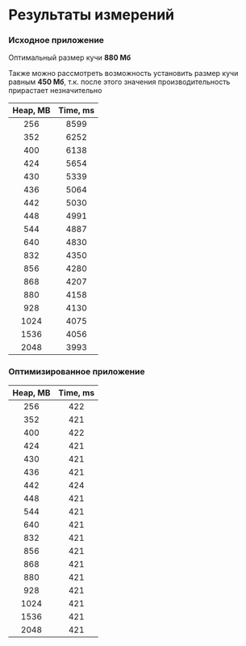 # Результаты измерений


### Исходное приложение
Оптимальный размер кучи **880 Мб**

Также можно рассмотреть возможность установить размер кучи равным **450 Мб**, т.к. после этого значения производительность
прирастает незначительно

| Heap, MB | Time, ms |
|:--------:|:--------:|
|   256    |   8599   |
|   352    |   6252   |
|   400    |   6138   |
|   424    |   5654   |
|   430    |   5339   |
|   436    |   5064   |
|   442    |   5030   |
|   448    |   4991   |
|   544    |   4887   |
|   640    |   4830   |
|   832    |   4350   |
|   856    |   4280   |
|   868    |  	4207   |
|   880    |  	4158   |
|   928    |   4130   |
|   1024   |   4075   |
|   1536   |   4056   |
|   2048   |   3993   |

### Оптимизированное приложение
| Heap, MB | Time, ms |
|:--------:|:--------:|
|   256    |   422    |
|   352    |   421    | 
|   400    |   422    |
|   424    |   421    |
|   430    |   421    |
|   436    |   421    |
|   442    |   424    |
|   448    |   421    |
|   544    |   421    |
|   640    |   421    |
|   832    |   421    |
|   856    |   421    |
|   868    |   421    |
|   880    |   421    |
|   928    |   421    |
|   1024   |   421    |
|   1536   |   421    |
|   2048   |   421    |